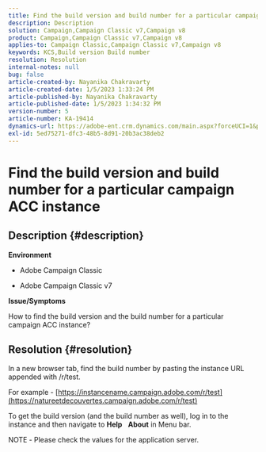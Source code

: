 ```yaml
---
title: Find the build version and build number for a particular campaign ACC instance
description: Description
solution: Campaign,Campaign Classic v7,Campaign v8
product: Campaign,Campaign Classic v7,Campaign v8
applies-to: Campaign Classic,Campaign Classic v7,Campaign v8
keywords: KCS,Build version Build number
resolution: Resolution
internal-notes: null
bug: false
article-created-by: Nayanika Chakravarty
article-created-date: 1/5/2023 1:33:24 PM
article-published-by: Nayanika Chakravarty
article-published-date: 1/5/2023 1:34:32 PM
version-number: 5
article-number: KA-19414
dynamics-url: https://adobe-ent.crm.dynamics.com/main.aspx?forceUCI=1&pagetype=entityrecord&etn=knowledgearticle&id=556f9b81-fd8c-ed11-81ac-6045bd006c82
exl-id: 5ed75271-dfc3-48b5-8d91-20b3ac38deb2
---
```

# Find the build version and build number for a particular campaign ACC instance

## Description {#description}


<b>Environment</b>

- Adobe Campaign Classic

- Adobe Campaign Classic v7

<b>Issue/Symptoms</b>

How to find the build version and the build number for a particular campaign ACC instance?


## Resolution {#resolution}


In a new browser tab, find the build number by pasting the instance URL appended with /r/test.

For example - [https://instancename.campaign.adobe.com/r/test](https://natureetdecouvertes.campaign.adobe.com/r/test)

To get the build version (and the build number as well), log in to the instance and then navigate to <b>Help</b>    <b>About</b> in Menu bar.

NOTE<b> </b>- Please check the values for the application server.
